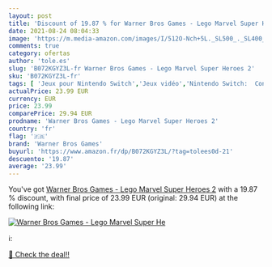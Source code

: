 ```yaml
---
layout: post
title: 'Discount of 19.87 % for Warner Bros Games - Lego Marvel Super He'
date: 2021-08-24 08:04:33
image: 'https://m.media-amazon.com/images/I/512O-Nch+5L._SL500_._SL400_.jpg'
comments: true
category: ofertas
author: 'tole.es'
slug: 'B072KGYZ3L-fr Warner Bros Games - Lego Marvel Super Heroes 2'
sku: 'B072KGYZ3L-fr'
tags: [ 'Jeux pour Nintendo Switch','Jeux vidéo','Nintendo Switch:  Consoles, jeux et accessoires','lego','warner bros games', ]
actualPrice: 23.99 EUR
currency: EUR
price: 23.99
comparePrice: 29.94 EUR
prodname: 'Warner Bros Games - Lego Marvel Super Heroes 2'
country: 'fr'
flag: '🇫🇷'
brand: 'Warner Bros Games'
buyurl: 'https://www.amazon.fr/dp/B072KGYZ3L/?tag=tolees0d-21'
descuento: '19.87'
average: '23.99'
---
```


You've got [Warner Bros Games - Lego Marvel Super Heroes 2](https://www.amazon.fr/dp/B072KGYZ3L/?tag=tolees0d-21) with a  19.87 % discount, with final price of 23.99 EUR (original: 29.94 EUR) at the following link:

[![Warner Bros Games - Lego Marvel Super He](https://m.media-amazon.com/images/I/512O-Nch+5L._SL500_._SL400_.jpg)](https://www.amazon.fr/dp/B072KGYZ3L/?tag=tolees0d-21)

ℹ️:


[🛒 Check the deal!!](https://www.amazon.fr/dp/B072KGYZ3L/?tag=tolees0d-21)
